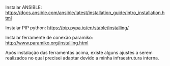Instalar ANSIBLE:
https://docs.ansible.com/ansible/latest/installation_guide/intro_installation.html
 
Instalar PIP python:
https://pip.pypa.io/en/stable/installing/

Instalar ferramente de conexão paramiko:
http://www.paramiko.org/installing.html

Após instalação das ferramentas acima, existe alguns ajustes a serem realizados no qual precisei adaptar devido a minha infraestrutura interna.
